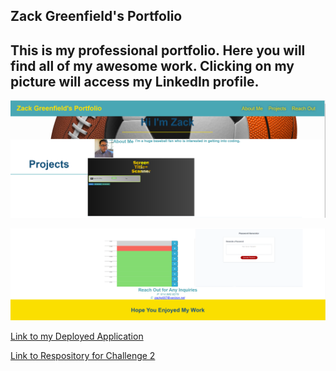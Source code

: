 ## Zack Greenfield's Portfolio

## This is my professional portfolio. Here you will find all of my awesome work. Clicking on my picture will access my LinkedIn profile.


![alt text][picture 1]

[picture 1]:./assets/images/screenshot-of-updated-redeployed-challenge-2-application-with-project.PNG

![alt text][picture 2]

[picture 2]:./assets/images/screenshot-of-updated-redeployed-challenge-2-application-(2).PNG

[Link to my Deployed Application](https://yks2728.github.io/Zack-Greenfield-Portfolio/)

[Link to Respository for Challenge 2](https://github.com/yks2728/Zack-Greenfield-Portfolio)